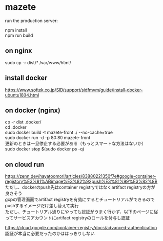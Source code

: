 # mazete

run the production server:

npm install  
npm run build

## on nginx
sudo cp -r dist/* /var/www/html/

## install docker
https://www.softek.co.jp/SID/support/sidfmvm/guide/install-docker-ubuntu1804.html

## on docker (nginx)
cp -r dist .docker/  
cd .docker  
sudo docker build -t mazete-front ./ --no-cache=true  
sudo docker run -d -p 80:80 mazete-front  
更新のときは一旦停止する必要がある（もっとスマートな方法はないか）  
sudo docker stop $(sudo docker ps -q)

## on cloud run
https://zenn.dev/hayatoomori/articles/83880221350f7e#google-container-registory%E3%81%ABimage%E3%82%92push%E3%81%99%E3%82%8B  
ただし、dockerのpush先はcontainer registryではなくartifact registryの方が良さそう  
gcpの管理画面でartifact registryを有効にするとチュートリアルができるのでpushするイメージだけ差し替えて実行  
ただし、チュートリアル通りにやっても認証がうまく行かず、以下のページに従ってサービスアカウントにartifact registryのロールを付与し認証


https://cloud.google.com/container-registry/docs/advanced-authentication  
認証が本当に必要だったのかははっきりしない